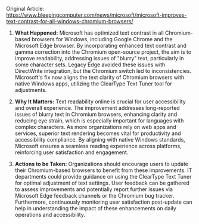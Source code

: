 Original Article: https://www.bleepingcomputer.com/news/microsoft/microsoft-improves-text-contrast-for-all-windows-chromium-browsers/

1) **What Happened:** Microsoft has optimized text contrast in all Chromium-based browsers for Windows, including Google Chrome and the Microsoft Edge browser. By incorporating enhanced text contrast and gamma correction into the Chromium open-source project, the aim is to improve readability, addressing issues of "blurry" text, particularly in some character sets. Legacy Edge avoided these issues with DirectWrite integration, but the Chromium switch led to inconsistencies. Microsoft's fix now aligns the text clarity of Chromium browsers with native Windows apps, utilizing the ClearType Text Tuner tool for adjustments.

2) **Why It Matters:** Text readability online is crucial for user accessibility and overall experience. The improvement addresses long-reported issues of blurry text in Chromium browsers, enhancing clarity and reducing eye strain, which is especially important for languages with complex characters. As more organizations rely on web apps and services, superior text rendering becomes vital for productivity and accessibility compliance. By aligning with native Windows standards, Microsoft ensures a seamless reading experience across platforms, reinforcing user satisfaction and engagement.

3) **Actions to be Taken:** Organizations should encourage users to update their Chromium-based browsers to benefit from these improvements. IT departments could provide guidance on using the ClearType Text Tuner for optimal adjustment of text settings. User feedback can be gathered to assess improvements and potentially report further issues via Microsoft Edge feedback channels or the Chromium bug tracker. Furthermore, continuously monitoring user satisfaction post-update can help in understanding the impact of these enhancements on daily operations and accessibility.
